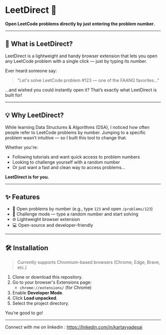 # LeetDirect 🔢

**Open LeetCode problems directly by just entering the problem number.**

---

## 🚀 What is LeetDirect?

LeetDirect is a lightweight and handy browser extension that lets you open any LeetCode problem with a single click — just by typing its number.

Ever heard someone say:
> "Let's solve LeetCode problem #123 — one of the FAANG favorites..."

…and wished you could instantly open it? That’s exactly what LeetDirect is built for!

---

## 💡 Why LeetDirect?

While learning Data Structures & Algorithms (DSA), I noticed how often people refer to LeetCode problems by number. Jumping to a specific problem wasn’t intuitive — so I built this tool to change that.

Whether you're:
- Following tutorials and want quick access to problem numbers
- Looking to challenge yourself with a random number
- Or just want a fast and clean way to access problems…

**LeetDirect is for you.**

---

## ✨ Features

- 🔎 Open problems by number (e.g., type `123` and open `/problems/123`)
- 🎲 Challenge mode — type a random number and start solving
- 🌐 Lightweight browser extension
- 💻 Open-source and developer-friendly

---

## 🛠️ Installation

> Currently supports Chromium-based browsers (Chrome, Edge, Brave, etc.)

1. Clone or download this repository.
2. Go to your browser's Extensions page:
   - `chrome://extensions/` (for Chrome)
3. Enable **Developer Mode**.
4. Click **Load unpacked**.
5. Select the project directory.

You're good to go!

---

Connect with me on linkedin : https://linkedin.com/in/kartavyadesai
